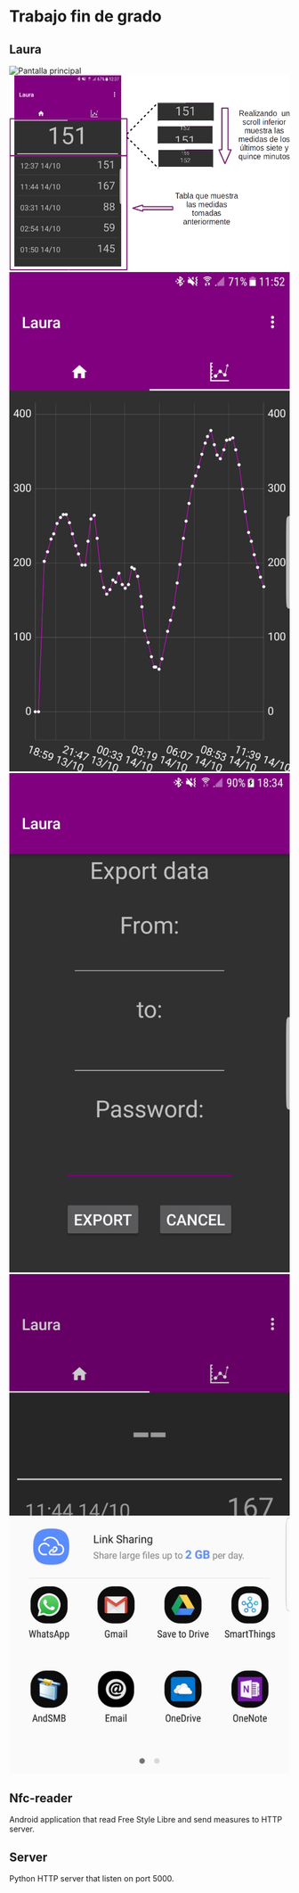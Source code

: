 # Trabajo fin de grado
## Laura
![Pantalla principal](images/home_1.jpg)
![Explicación pantalla principal](images/home_explained.jpeg)
![Gráfica](images/chart.jpeg)
![export data](images/export_data_1.jpeg)
![export_data_2](images/export_data_2.jpeg)

## Nfc-reader

Android application that read Free Style Libre and send measures to HTTP server.

## Server

Python HTTP server that listen on port 5000.